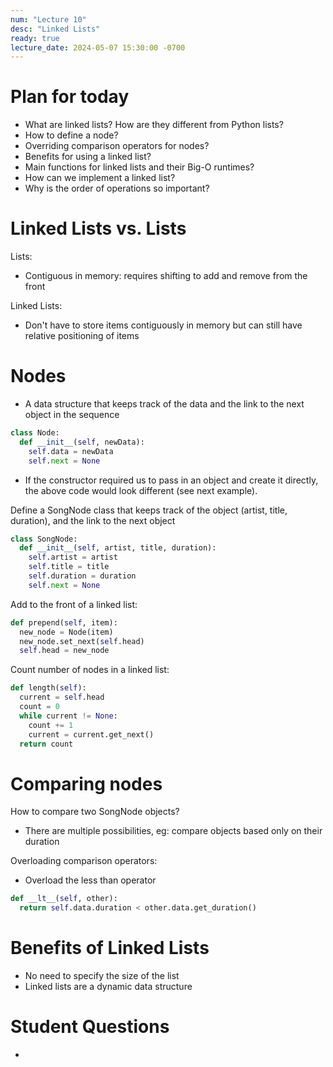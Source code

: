 ```yaml
---
num: "Lecture 10"
desc: "Linked Lists"
ready: true
lecture_date: 2024-05-07 15:30:00 -0700
---
```


# Plan for today
- What are linked lists? How are they different from Python lists?
- How to define a node?
- Overriding comparison operators for nodes?
- Benefits for using a linked list?
- Main functions for linked lists and their Big-O runtimes?
- How can we implement a linked list?
- Why is the order of operations so important?

# Linked Lists vs. Lists
Lists:
- Contiguous in memory: requires shifting to add and remove from the front

Linked Lists:
- Don't have to store items contiguously in memory but can still have relative positioning of items

# Nodes
- A data structure that keeps track of the data and the link to the next object in the sequence
```py
class Node:
  def __init__(self, newData):
    self.data = newData
    self.next = None
```
- If the constructor required us to pass in an object and create it directly, the above code would look different (see next example).

Define a SongNode class that keeps track of the object (artist, title, duration), and the link to the next object
```py
class SongNode:
  def __init__(self, artist, title, duration):
    self.artist = artist
    self.title = title
    self.duration = duration
    self.next = None
```

Add to the front of a linked list:
```py
def prepend(self, item):
  new_node = Node(item)
  new_node.set_next(self.head)
  self.head = new_node
```

Count number of nodes in a linked list:
```py
def length(self):
  current = self.head
  count = 0
  while current != None:
    count += 1
    current = current.get_next()
  return count
```

# Comparing nodes
How to compare two SongNode objects?
- There are multiple possibilities, eg: compare objects based only on their duration

Overloading comparison operators:
- Overload the less than operator
```py
def __lt__(self, other):
  return self.data.duration < other.data.get_duration()
```

# Benefits of Linked Lists
- No need to specify the size of the list
- Linked lists are a dynamic data structure

# Student Questions
- 
